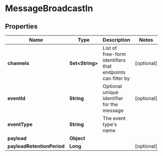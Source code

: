 

# MessageBroadcastIn


## Properties

Name | Type | Description | Notes
------------ | ------------- | ------------- | -------------
**channels** | **Set&lt;String&gt;** | List of free-form identifiers that endpoints can filter by |  [optional]
**eventId** | **String** | Optional unique identifier for the message |  [optional]
**eventType** | **String** | The event type&#39;s name | 
**payload** | **Object** |  | 
**payloadRetentionPeriod** | **Long** |  |  [optional]



